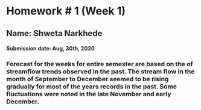 # Homework # 1 (Week 1)
## Name: Shweta Narkhede
#### Submission date: Aug, 30th, 2020

### Forecast for the weeks for entire semester are based on the of streamflow trends observed in the past. The stream flow in the month of September to December seemed to be rising gradually for most of the years records in the past. Some fluctuations were noted in the late November and early December.
